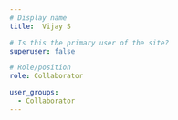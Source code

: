 ```yaml
---
# Display name
title:  Vijay S

# Is this the primary user of the site?
superuser: false

# Role/position
role: Collaborator

user_groups:
  - Collaborator
---
```

